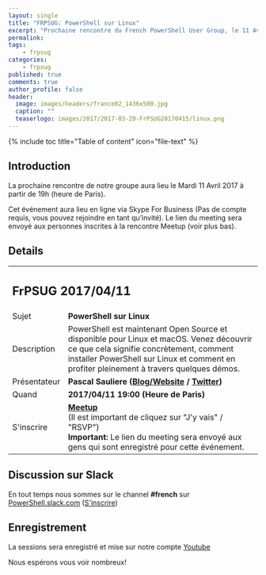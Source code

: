 ```yaml
---
layout: single
title: "FRPSUG: PowerShell sur Linux"
excerpt: "Prochaine rencontre du French PowerShell User Group, le 11 Avril 2017 a 19h avec Pascal Sauliere (Microsoft France)"
permalink:
tags:
    - frpsug
categories:
    - frpsug
published: true
comments: true
author_profile: false
header:
  image: images/headers/france02_1436x500.jpg
  caption: ""
  teaserlogo: images/2017/2017-03-29-FrPSUG20170415/linux.png
---
```

{% include toc title="Table of content" icon="file-text" %}

## Introduction

La prochaine rencontre de notre groupe aura lieu le Mardi 11 Avril 2017 à partir de 19h (heure de Paris).

Cet événement aura lieu en ligne via Skype For Business (Pas de compte requis, vous pouvez rejoindre en tant qu’invité). Le lien du meeting sera envoyé aux personnes inscrites à la rencontre Meetup (voir plus bas).

## Details

<table>
<tr>
<td colspan="2"><h2>FrPSUG 2017/04/11</h2></td>

</tr>
<tr>
    <td>Sujet</td>
<td> <b>PowerShell sur Linux</b></td>
</tr>
<tr>
    <td>Description</td>
<td> PowerShell est maintenant Open Source et disponible pour Linux et macOS. Venez découvrir ce que cela signifie concrètement, comment installer PowerShell sur Linux et comment en profiter pleinement à travers quelques démos.
</td>
</tr>
<tr>
    <td>Présentateur</td>
<td> <b>Pascal Sauliere (<a href="https://blogs.technet.microsoft.com/pascals/">Blog/Website</a> / <a href="https://twitter.com/psauliere">Twitter</a>)</b></td>
</tr>
<tr>
    <td>Quand</td>
<td> <b>2017/04/11 19:00 (Heure de Paris)</b></td>
</tr>
<tr>
    <td>S'inscrire</td>
<td> <b><a href="https://www.meetup.com/fr-FR/FrenchPSUG/events/234089613/">Meetup</a></b> <br>(Il est important de cliquez sur "J'y vais" / "RSVP")
<br> <b>Important:</b> Le lien du meeting sera envoyé aux gens qui sont enregistré pour cette événement.
</td>
</tr>
</table>


## Discussion sur Slack
En tout temps nous sommes sur le channel **#french** sur <a href="https://powershell.slack.com/Slack">PowerShell.slack.com</a>  (<a href="http://slack.poshcode.org/">S'inscrire</a>)


## Enregistrement
La sessions sera enregistré et mise sur notre compte <a href="https://www.youtube.com/channel/UCyxicOKZNm_u1opF_xAYfDA">Youtube</a>





Nous espérons vous voir nombreux!
